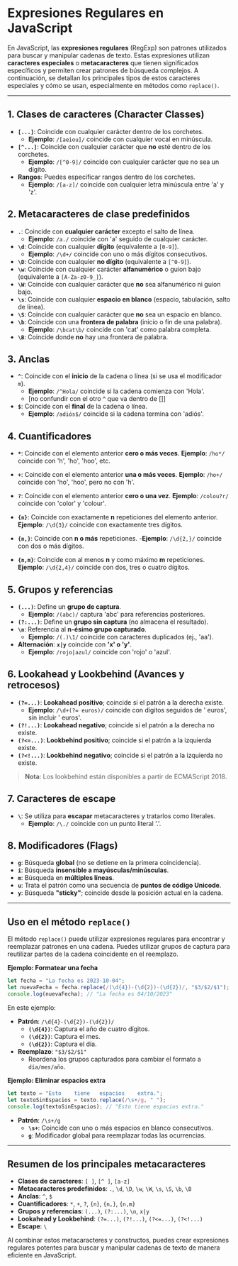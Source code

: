 # Expresiones Regulares en JavaScript

En JavaScript, las **expresiones regulares** (RegExp) son patrones utilizados para buscar y manipular cadenas de texto. Estas expresiones utilizan **caracteres especiales** o **metacaracteres** que tienen significados específicos y permiten crear patrones de búsqueda complejos. A continuación, se detallan los principales tipos de estos caracteres especiales y cómo se usan, especialmente en métodos como `replace()`.

---

## 1. Clases de caracteres (Character Classes)

- **`[...]`**: Coincide con cualquier carácter dentro de los corchetes.
  - **Ejemplo**: `/[aeiou]/` coincide con cualquier vocal en minúscula.
- **`[^...]`**: Coincide con cualquier carácter que **no** esté dentro de los corchetes.
  - **Ejemplo**: `/[^0-9]/` coincide con cualquier carácter que no sea un dígito.
- **Rangos**: Puedes especificar rangos dentro de los corchetes.
  - **Ejemplo**: `/[a-z]/` coincide con cualquier letra minúscula entre 'a' y 'z'.

## 2. Metacaracteres de clase predefinidos

- **`.`**: Coincide con **cualquier carácter** excepto el salto de línea.
  - **Ejemplo**: `/a./` coincide con 'a' seguido de cualquier carácter.
- **`\d`**: Coincide con cualquier **dígito** (equivalente a `[0-9]`).
  - **Ejemplo**: `/\d+/` coincide con uno o más dígitos consecutivos.
- **`\D`**: Coincide con cualquier **no dígito** (equivalente a `[^0-9]`).
- **`\w`**: Coincide con cualquier carácter **alfanumérico** o guion bajo (equivalente a `[A-Za-z0-9_]`).
- **`\W`**: Coincide con cualquier carácter que **no** sea alfanumérico ni guion bajo.
- **`\s`**: Coincide con cualquier **espacio en blanco** (espacio, tabulación, salto de línea).
- **`\S`**: Coincide con cualquier carácter que **no** sea un espacio en blanco.
- **`\b`**: Coincide con una **frontera de palabra** (inicio o fin de una palabra).
  - **Ejemplo**: `/\bcat\b/` coincide con 'cat' como palabra completa.
- **`\B`**: Coincide donde **no** hay una frontera de palabra.

## 3. Anclas

- **`^`**: Coincide con el **inicio** de la cadena o línea (si se usa el modificador `m`).
  - **Ejemplo**: `/^Hola/` coincide si la cadena comienza con 'Hola'.
  - [no confundir con el otro ^ que va dentro de \[\]]
- **`$`**: Coincide con el **final** de la cadena o línea.
  - **Ejemplo**: `/adiós$/` coincide si la cadena termina con 'adiós'.

## 4. Cuantificadores

- **`*`**: Coincide con el elemento anterior **cero o más veces**.
	   **Ejemplo**: `/ho*/` coincide con 'h', 'ho', 'hoo', etc.
  
- **`+`**: Coincide con el elemento anterior **una o más veces**.
	   **Ejemplo**: `/ho+/` coincide con 'ho', 'hoo', pero no con 'h'.
  
- **`?`**: Coincide con el elemento anterior **cero o una vez**.
	   **Ejemplo**: `/colou?r/` coincide con 'color' y 'colour'.
  
- **`{n}`**: Coincide con exactamente **n** repeticiones del elemento anterior.
	   **Ejemplo**: `/\d{3}/` coincide con exactamente tres dígitos.
  
- **`{n,}`**: Coincide con **n o más** repeticiones.
	  -**Ejemplo**: `/\d{2,}/` coincide con dos o más dígitos.
  
- **`{n,m}`**: Coincide con al menos **n** y como máximo **m** repeticiones.
	   **Ejemplo**: `/\d{2,4}/` coincide con dos, tres o cuatro dígitos.

## 5. Grupos y referencias

- **`(...)`**: Define un **grupo de captura**.
  - **Ejemplo**: `/(abc)/` captura 'abc' para referencias posteriores.
- **`(?:...)`**: Define un **grupo sin captura** (no almacena el resultado).
- **`\n`**: Referencia al **n-ésimo grupo capturado**.
  - **Ejemplo**: `/(.)\1/` coincide con caracteres duplicados (ej., 'aa').
- **Alternación**: **`x|y`** coincide con **'x' o 'y'**.
  - **Ejemplo**: `/rojo|azul/` coincide con 'rojo' o 'azul'.

## 6. Lookahead y Lookbehind (Avances y retrocesos)

- **`(?=...)`**: **Lookahead positivo**; coincide si el patrón a la derecha existe.
  - **Ejemplo**: `/\d+(?= euros)/` coincide con dígitos seguidos de ' euros', sin incluir ' euros'.
- **`(?!...)`**: **Lookahead negativo**; coincide si el patrón a la derecha no existe.
- **`(?<=...)`**: **Lookbehind positivo**; coincide si el patrón a la izquierda existe.
- **`(?<!...)`**: **Lookbehind negativo**; coincide si el patrón a la izquierda no existe.

> **Nota**: Los lookbehind están disponibles a partir de ECMAScript 2018.

## 7. Caracteres de escape

- **`\`**: Se utiliza para **escapar** metacaracteres y tratarlos como literales.
  - **Ejemplo**: `/\./` coincide con un punto literal '.'.

## 8. Modificadores (Flags)

- **`g`**: Búsqueda **global** (no se detiene en la primera coincidencia).
- **`i`**: Búsqueda **insensible a mayúsculas/minúsculas**.
- **`m`**: Búsqueda en **múltiples líneas**.
- **`u`**: Trata el patrón como una secuencia de **puntos de código Unicode**.
- **`y`**: Búsqueda **"sticky"**; coincide desde la posición actual en la cadena.

---

## Uso en el método `replace()`

El método `replace()` puede utilizar expresiones regulares para encontrar y reemplazar patrones en una cadena. Puedes utilizar grupos de captura para reutilizar partes de la cadena coincidente en el reemplazo.

**Ejemplo: Formatear una fecha**

```javascript
let fecha = "La fecha es 2023-10-04";
let nuevaFecha = fecha.replace(/(\d{4})-(\d{2})-(\d{2})/, "$3/$2/$1");
console.log(nuevaFecha); // "La fecha es 04/10/2023"
```

En este ejemplo:

- **Patrón**: `/\d{4}-(\d{2})-(\d{2})/`
  - **`(\d{4})`**: Captura el año de cuatro dígitos.
  - **`(\d{2})`**: Captura el mes.
  - **`(\d{2})`**: Captura el día.
- **Reemplazo**: `"$3/$2/$1"`
  - Reordena los grupos capturados para cambiar el formato a `día/mes/año`.

**Ejemplo: Eliminar espacios extra**

```javascript
let texto = "Esto    tiene   espacios    extra.";
let textoSinEspacios = texto.replace(/\s+/g, " ");
console.log(textoSinEspacios); // "Esto tiene espacios extra."
```

- **Patrón**: `/\s+/g`
  - **`\s+`**: Coincide con uno o más espacios en blanco consecutivos.
  - **`g`**: Modificador global para reemplazar todas las ocurrencias.

---

## Resumen de los principales metacaracteres

- **Clases de caracteres**: `[ ]`, `[^ ]`, `[a-z]`
- **Metacaracteres predefinidos**: `.`, `\d`, `\D`, `\w`, `\W`, `\s`, `\S`, `\b`, `\B`
- **Anclas**: `^`, `$`
- **Cuantificadores**: `*`, `+`, `?`, `{n}`, `{n,}`, `{n,m}`
- **Grupos y referencias**: `(...)`, `(?:...)`, `\n`, `x|y`
- **Lookahead y Lookbehind**: `(?=...)`, `(?!...)`, `(?<=...)`, `(?<!...)`
- **Escape**: `\`

Al combinar estos metacaracteres y constructos, puedes crear expresiones regulares potentes para buscar y manipular cadenas de texto de manera eficiente en JavaScript.